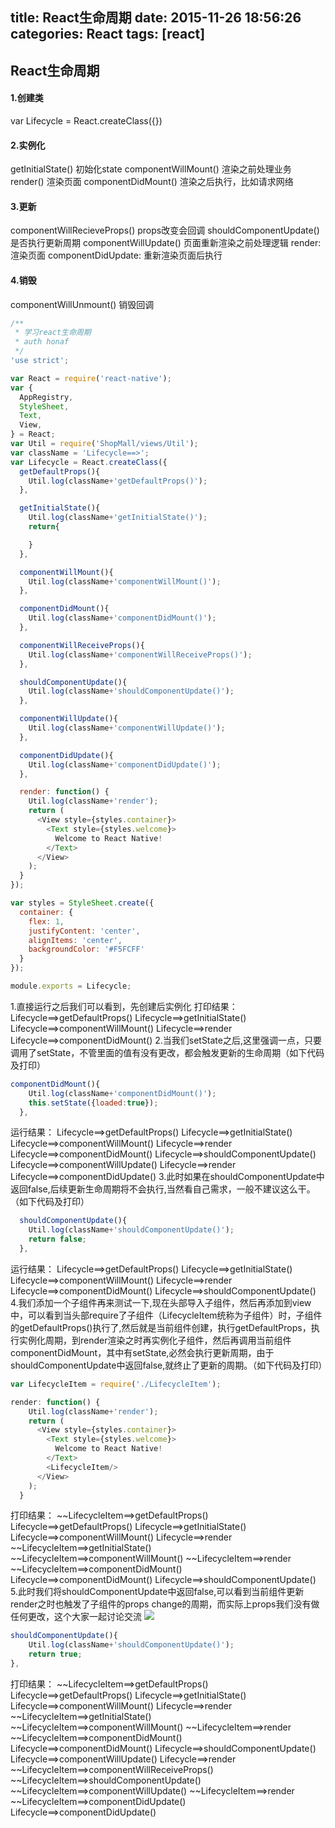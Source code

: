 title: React生命周期
date: 2015-11-26 18:56:26
categories: React
tags: [react]
---

## React生命周期
#### 1.创建类
var Lifecycle = React.createClass({})
#### 2.实例化
 getInitialState()  初始化state
 componentWillMount()  渲染之前处理业务
 render()  渲染页面
 componentDidMount()  渲染之后执行，比如请求网络
#### 3.更新
componentWillRecieveProps()  props改变会回调
shouldComponentUpdate()     是否执行更新周期
componentWillUpdate()   页面重新渲染之前处理逻辑
render: 渲染页面
componentDidUpdate:              重新渲染页面后执行
#### 4.销毁
componentWillUnmount()         销毁回调
```javascript
/**
 * 学习react生命周期
 * auth honaf
 */
'use strict';

var React = require('react-native');
var {
  AppRegistry,
  StyleSheet,
  Text,
  View,
} = React;
var Util = require('ShopMall/views/Util');
var className = 'Lifecycle==>';
var Lifecycle = React.createClass({
  getDefaultProps(){
    Util.log(className+'getDefaultProps()');
  },

  getInitialState(){
    Util.log(className+'getInitialState()');
    return{

    }
  },

  componentWillMount(){
    Util.log(className+'componentWillMount()');
  },

  componentDidMount(){
    Util.log(className+'componentDidMount()');
  },

  componentWillReceiveProps(){
    Util.log(className+'componentWillReceiveProps()');
  },

  shouldComponentUpdate(){
    Util.log(className+'shouldComponentUpdate()');
  },

  componentWillUpdate(){
    Util.log(className+'componentWillUpdate()');
  },

  componentDidUpdate(){
    Util.log(className+'componentDidUpdate()');
  },

  render: function() {
    Util.log(className+'render');
    return (
      <View style={styles.container}>
        <Text style={styles.welcome}>
          Welcome to React Native!
        </Text>
      </View>
    );
  }
});

var styles = StyleSheet.create({
  container: {
    flex: 1,
    justifyContent: 'center',
    alignItems: 'center',
    backgroundColor: '#F5FCFF'
  }
});

module.exports = Lifecycle;
```
1.直接运行之后我们可以看到，先创建后实例化
打印结果：
Lifecycle==>getDefaultProps()
Lifecycle==>getInitialState()
Lifecycle==>componentWillMount()
Lifecycle==>render
Lifecycle==>componentDidMount()
2.当我们setState之后,这里强调一点，只要调用了setState，不管里面的值有没有更改，都会触发更新的生命周期（如下代码及打印）
```javascript
componentDidMount(){
    Util.log(className+'componentDidMount()');
    this.setState({loaded:true});
  },
```
运行结果：
Lifecycle==>getDefaultProps()
Lifecycle==>getInitialState()
Lifecycle==>componentWillMount()
Lifecycle==>render
Lifecycle==>componentDidMount()
Lifecycle==>shouldComponentUpdate()
Lifecycle==>componentWillUpdate()
Lifecycle==>render
Lifecycle==>componentDidUpdate()
3.此时如果在shouldComponentUpdate中返回false,后续更新生命周期将不会执行,当然看自己需求，一般不建议这么干。（如下代码及打印）

```javascript
  shouldComponentUpdate(){
    Util.log(className+'shouldComponentUpdate()');
    return false;
  },
```
 运行结果：
 Lifecycle==>getDefaultProps()
 Lifecycle==>getInitialState()
 Lifecycle==>componentWillMount()
 Lifecycle==>render
 Lifecycle==>componentDidMount()
 Lifecycle==>shouldComponentUpdate()
4.我们添加一个子组件再来测试一下,现在头部导入子组件，然后再添加到view中，可以看到当头部require了子组件（LifecycleItem统称为子组件）时，子组件的getDefaultProps()执行了,然后就是当前组件创建，执行getDefaultProps，执行实例化周期，到render渲染之时再实例化子组件，然后再调用当前组件componentDidMount，其中有setState,必然会执行更新周期，由于shouldComponentUpdate中返回false,就终止了更新的周期。（如下代码及打印）
```javascript
var LifecycleItem = require('./LifecycleItem');

render: function() {
    Util.log(className+'render');
    return (
      <View style={styles.container}>
        <Text style={styles.welcome}>
          Welcome to React Native!
        </Text>
        <LifecycleItem/>
      </View>
    );
  }
```
打印结果：
 ~~LifecycleItem==>getDefaultProps()
 Lifecycle==>getDefaultProps()
 Lifecycle==>getInitialState()
 Lifecycle==>componentWillMount()
 Lifecycle==>render
   ~~LifecycleItem==>getInitialState()
   ~~LifecycleItem==>componentWillMount()
   ~~LifecycleItem==>render
   ~~LifecycleItem==>componentDidMount()
 Lifecycle==>componentDidMount()
 Lifecycle==>shouldComponentUpdate()
5.此时我们将shouldComponentUpdate中返回false,可以看到当前组件更新render之时也触发了子组件的props change的周期，而实际上props我们没有做任何更改，这个大家一起讨论交流
![](http://img.blog.csdn.net/20151126184328776)
```javascript
shouldComponentUpdate(){
    Util.log(className+'shouldComponentUpdate()');
    return true;
},
```
打印结果：
    ~~LifecycleItem==>getDefaultProps()
 Lifecycle==>getDefaultProps()
 Lifecycle==>getInitialState()
 Lifecycle==>componentWillMount()
 Lifecycle==>render
   ~~LifecycleItem==>getInitialState()
   ~~LifecycleItem==>componentWillMount()
   ~~LifecycleItem==>render
   ~~LifecycleItem==>componentDidMount()
 Lifecycle==>componentDidMount()
 Lifecycle==>shouldComponentUpdate()
 Lifecycle==>componentWillUpdate()
 Lifecycle==>render
  ~~LifecycleItem==>componentWillReceiveProps()
   ~~LifecycleItem==>shouldComponentUpdate()
   ~~LifecycleItem==>componentWillUpdate()
   ~~LifecycleItem==>render
   ~~LifecycleItem==>componentDidUpdate()
 Lifecycle==>componentDidUpdate()

